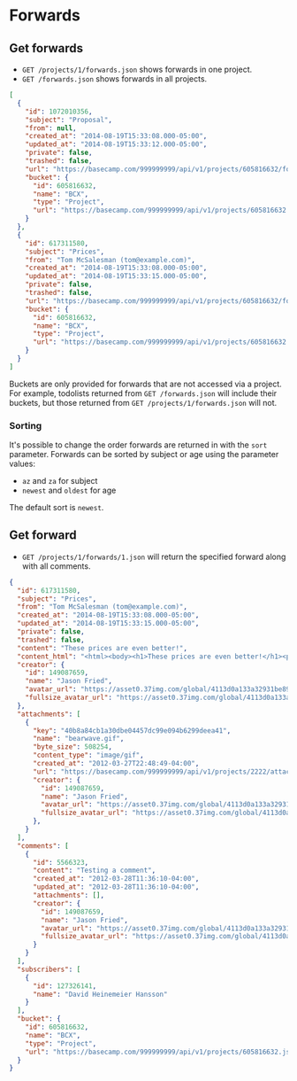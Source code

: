 Forwards
========

Get forwards
-------------

* `GET /projects/1/forwards.json` shows forwards in one project.
* `GET /forwards.json` shows forwards in all projects.

```json
[
  {
    "id": 1072010356,
    "subject": "Proposal",
    "from": null,
    "created_at": "2014-08-19T15:33:08.000-05:00",
    "updated_at": "2014-08-19T15:33:12.000-05:00",
    "private": false,
    "trashed": false,
    "url": "https://basecamp.com/999999999/api/v1/projects/605816632/forwards/1072010356.json",
    "bucket": {
      "id": 605816632,
      "name": "BCX",
      "type": "Project",
      "url": "https://basecamp.com/999999999/api/v1/projects/605816632.json"
    }
  },
  {
    "id": 617311580,
    "subject": "Prices",
    "from": "Tom McSalesman (tom@example.com)",
    "created_at": "2014-08-19T15:33:08.000-05:00",
    "updated_at": "2014-08-19T15:33:15.000-05:00",
    "private": false,
    "trashed": false,
    "url": "https://basecamp.com/999999999/api/v1/projects/605816632/forwards/617311580.json",
    "bucket": {
      "id": 605816632,
      "name": "BCX",
      "type": "Project",
      "url": "https://basecamp.com/999999999/api/v1/projects/605816632.json"
    }
  }
]
```

Buckets are only provided for forwards that are not accessed via a project. For example, todolists returned from `GET /forwards.json` will include their buckets,
but those returned from `GET /projects/1/forwards.json` will not.

### Sorting

It's possible to change the order forwards are returned in with the `sort`
parameter. Forwards can be sorted by subject or age using the parameter values:

* `az` and `za` for subject
* `newest` and `oldest` for age

The default sort is `newest`.


Get forward
------------

* `GET /projects/1/forwards/1.json` will return the specified forward along with all comments.

```json
{
  "id": 617311580,
  "subject": "Prices",
  "from": "Tom McSalesman (tom@example.com)",
  "created_at": "2014-08-19T15:33:08.000-05:00",
  "updated_at": "2014-08-19T15:33:15.000-05:00",
  "private": false,
  "trashed": false,
  "content": "These prices are even better!",
  "content_html": "<html><body><h1>These prices are even better!</h1><p><a href=\"https://basecamp.com\">Check out Basecamp!</a></p></body></html>",
  "creator": {
    "id": 149087659,
    "name": "Jason Fried",
    "avatar_url": "https://asset0.37img.com/global/4113d0a133a32931be8934e70b2ea21efeff72c1/avatar.96.gif?r=3",
    "fullsize_avatar_url": "https://asset0.37img.com/global/4113d0a133a32931be8934e70b2ea21efeff72c1/original.gif?r=3"
  },
  "attachments": [
    {
      "key": "40b8a84cb1a30dbe04457dc99e094b6299deea41",
      "name": "bearwave.gif",
      "byte_size": 508254,
      "content_type": "image/gif",
      "created_at": "2012-03-27T22:48:49-04:00",
      "url": "https://basecamp.com/999999999/api/v1/projects/2222/attachments/3333/40b8a84cb1a30dbe04457dc99e094b6299deea41/original/bearwave.gif",
      "creator": {
        "id": 149087659,
        "name": "Jason Fried",
        "avatar_url": "https://asset0.37img.com/global/4113d0a133a32931be8934e70b2ea21efeff72c1/avatar.96.gif?r=3",
        "fullsize_avatar_url": "https://asset0.37img.com/global/4113d0a133a32931be8934e70b2ea21efeff72c1/original.gif?r=3"
      },
    }
  ],
  "comments": [
    {
      "id": 5566323,
      "content": "Testing a comment",
      "created_at": "2012-03-28T11:36:10-04:00",
      "updated_at": "2012-03-28T11:36:10-04:00",
      "attachments": [],
      "creator": {
        "id": 149087659,
        "name": "Jason Fried",
        "avatar_url": "https://asset0.37img.com/global/4113d0a133a32931be8934e70b2ea21efeff72c1/avatar.96.gif?r=3",
        "fullsize_avatar_url": "https://asset0.37img.com/global/4113d0a133a32931be8934e70b2ea21efeff72c1/original.gif?r=3"
      }
    }
  ],
  "subscribers": [
    {
      "id": 127326141,
      "name": "David Heinemeier Hansson"
    }
  ],
  "bucket": {
    "id": 605816632,
    "name": "BCX",
    "type": "Project",
    "url": "https://basecamp.com/999999999/api/v1/projects/605816632.json"
  }
}
```
